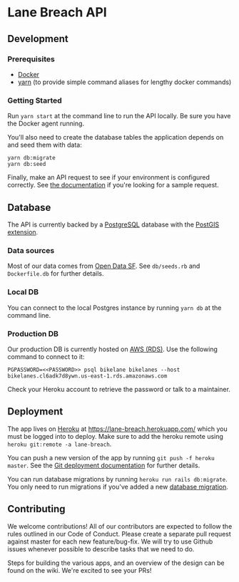 # Lane Breach API
## Development

### Prerequisites

* [Docker](https://www.docker.com/)
* [yarn](https://yarnpkg.com/en/) (to provide simple command aliases for lengthy docker commands)

### Getting Started

Run `yarn start` at the command line to run the API locally. Be sure you have the Docker agent running.

You'll also need to create the database tables the application depends on and seed them with data:

```
yarn db:migrate
yarn db:seed
```

Finally, make an API request to see if your environment is configured correctly. See [the documentation](https://github.com/lanebreach/lanebreach-api/blob/master/docs.md) if you're looking for a sample request.

## Database

The API is currently backed by a [PostgreSQL](https://www.postgresql.org/) database with the [PostGIS extension](https://postgis.net/).

### Data sources

Most of our data comes from [Open Data SF](https://datasf.org/opendata/). See `db/seeds.rb` and
`Dockerfile.db` for further details.

### Local DB

You can connect to the local Postgres instance by running `yarn db` at the command line.

### Production DB

Our production DB is currently hosted on [AWS (RDS)](https://aws.amazon.com/rds/). Use the following command to connect to it:
```
PGPASSWORD=<<PASSWORD>> psql bikelane bikelanes --host bikelanes.cl6adk7d8ywn.us-east-1.rds.amazonaws.com
```

Check your Heroku account to retrieve the password or talk to a maintainer.

## Deployment

The app lives on [Heroku](https://www.heroku.com/) at https://lane-breach.herokuapp.com/ which you must be logged into to deploy. Make sure to add the heroku remote using ```heroku git:remote -a lane-breach```.

You can push a new version of the app by running ```git push -f heroku master```. See the [Git deployment documentation](https://devcenter.heroku.com/articles/git) for further details.

You can run database migrations by running ```heroku run rails db:migrate```. You only need to run migrations if you've added a new [database migration](https://edgeguides.rubyonrails.org/active_record_migrations.html).

## Contributing

We welcome contributions! All of our contributors are expected to follow the rules outlined in our Code of Conduct. Please create a separate pull request against master for each new feature/bug-fix. We will try to use Github issues whenever possible to describe tasks that we need to do.

Steps for building the various apps, and an overview of the design can be found on the wiki. We're excited to see your PRs!
